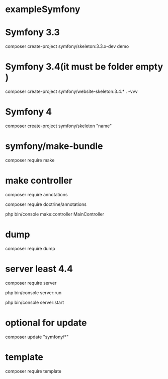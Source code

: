 # exampleSymfony

# Symfony 3.3
composer create-project symfony/skeleton:3.3.x-dev demo
# Symfony 3.4(it must be folder empty )
composer create-project symfony/website-skeleton:3.4.* . -vvv
# Symfony 4
composer create-project symfony/skeleton "name"


# symfony/make-bundle
composer require make

# make controller
composer require annotations

composer require doctrine/annotations

php bin/console make:controller MainController

# dump
composer require dump

# server least 4.4
composer require server

php bin/console server:run

php bin/console server:start


# optional for update
 composer update "symfony/*"

# template
composer require template
